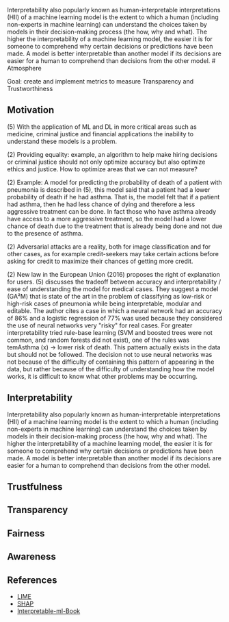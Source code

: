 Interpretability also popularly known as human-interpretable interpretations (HII) of a machine learning model is the extent to which a human (including non-experts in machine learning) can understand the choices taken by models in their decision-making process (the how, why and what).
 The higher the interpretability of a machine learning model, the easier it is for someone to comprehend why certain decisions or predictions have been made. A model is better interpretable than another model if its decisions are easier for a human to comprehend than decisions from the other model. # Atmosphere

Goal: create and implement metrics to measure Transparency and Trustworthiness

## Motivation
(5) With the application of ML and DL in more critical areas such as medicine, criminal justice and financial applications the inability to understand these models is a problem.

(2) Providing equality: example, an algorithm to help make hiring decisions or criminal justice should not only optimize accuracy but also optimize ethics and justice. How to optimize areas that we can not measure?

(2) Example: A model for predicting the probability of death of a patient with pneumonia is described in (5), this model said that a patient had a lower probability of death if he had asthma. That is, the model felt that if a patient had asthma, then he had less chance of dying and therefore a less aggressive treatment can be done. In fact those who have asthma already have access to a more aggressive treatment, so the model had a lower chance of death due to the treatment that is already being done and not due to the presence of asthma.

(2) Adversarial attacks are a reality, both for image classification and for other cases, as for example credit-seekers may take certain actions before asking for credit to maximize their chances of getting more credit.

(2) New law in the European Union (2016) proposes the right of explanation for users. (5) discusses the tradeoff between accuracy and interpretability / ease of understanding the model for medical cases. They suggest a model (GA²M) that is state of the art in the problem of classifying as low-risk or high-risk cases of pneumonia while being interpretable, modular and editable. The author cites a case in which a neural network had an accuracy of 86% and a logistic regression of 77% was used because they considered the use of neural networks very "risky" for real cases. For greater interpretability tried rule-base learning (SVM and boosted trees were not common, and random forests did not exist), one of the rules was temAsthma (x) -> lower risk of death. This pattern actually exists in the data but should not be followed. The decision not to use neural networks was not because of the difficulty of containing this pattern of appearing in the data, but rather because of the difficulty of understanding how the model works, it is difficult to know what other problems may be occurring.


## Interpretability

Interpretability also popularly known as human-interpretable interpretations (HII) of a machine learning model is the extent to which a human (including non-experts in machine learning) can understand the choices taken by models in their decision-making process (the how, why and what).
 The higher the interpretability of a machine learning model, the easier it is for someone to comprehend why certain decisions or predictions have been made. A model is better interpretable than another model if its decisions are easier for a human to comprehend than decisions from the other model. 



## Trustfulness




## Transparency




## Fairness



## Awareness



## References

* [LIME](https://github.com/marcotcr/lime)
* [SHAP](https://github.com/slundberg/shap)
* [Interpretable-ml-Book](https://github.com/christophM/interpretable-ml-book)

